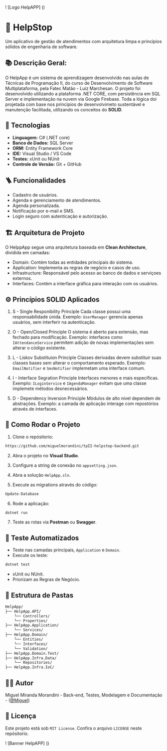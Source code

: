 ! [Logo HelpAPP] ()

# 🔎 HelpStop
Um aplicativo de gestão de atendimentos com arquitetura limpa e princípios sólidos de engenharia de software.

## 📚 Descrição Geral:
O HelpApp é um sistema de aprendizagem desenvolvido nas aulas de Técnicas de Programação II, do curso de Desenvolvimento de Software Multiplataforma, pela Fatec Matão - Luiz Marchesan. O projeto foi desenvolvido utilizando a plataforma .NET CORE, com persistência em SQL Server e implementação na nuvem via Google Firebase. Toda a lógica doi projetada com base nos princípios de desenvolvimeto sustentável e manutenção facilitada, utilizando os conceitos do **SOLID**.

## 🧩 Tecnologias
- **Linguagem:** C# (.NET core)
- **Banco de Dados:** SQL Server
- **ORM:** Entity Framework Core
- **IDE:** Visual Studio / VS Code
- **Testes:** xUnit ou NUnit
- **Controle de Versão:** Git + GitHub

## 🪜 Funcionalidades
 - Cadastro de usuários.
 - Agenda e gerenciamento de atendimentos.
 - Agenda personalizada.
 - Notificação por e-mail e SMS.
 - Login seguro com autenticação e autorização.

 ## 🏗️ Arquitetura de Projeto
 O HelppApp segue uma arquitetura baseada em **Clean Architecture**, dividida em camadas:
 - Domain: Contém todas as entidades principais do sistema.
 - Application: Implementa as regras de negócio e casos de uso.
 - Infrastructure: Responsável pelo acesso ao banco de dados e serviçoes externos.
 - Interfaces: Contém a interface gráfica para interação com os usuários.

## ⚙️ Princípios SOLID Aplicados
1. S - Single Responibility Principle
Cada classe possui uma responsabilidade únida. Exemplo: `UserManager` gerencia apenas usuários, sem interferir na autenticação.

2. O - Open/Closed Principle
O sistema é aberto para extensão, mas fechado para modificação. Exemplo: interfaces como `IAttendanceService` permitem adição de novas implementações sem alterar o código existente.

3. L - Liskov Substituion Principle
Classes derivadas devem substituir suas classes bases sem alterar o comportamento esperado. Exemplo: `EmailNotifier` e `SmsNotifier` implemetam uma interface comum.

4. I - Interface Segration Principle
Interfaces menores e mais específicas. Exemplo: `ILoginService` e `IAgendaManager` evitam que uma classe implemete métodos desnecessários.

5. D - Dependency Inversion Principle
Módulos de alto nível dependem de abstrações. Exemplo: a camada de aplicação interage com repostórios através de interfaces.

## 🔧 Como Rodar o Projeto
1. Clone o repósitorio: 
```bash
https://github.com/miguelmorandini/tpII-helpstop-backend.git
```

2. Abra o projeto no **Visual Studio**.

3. Configure a string de conexão no `appsetting.json`.

4. Abra a solução `HelpApp.sln`.

5. Execute as migrations através do código: 
```bash
Update-Database
```

6. Rode a aplicação:
```bash
dotnet run
```

7. Teste as rotas via **Postman** ou **Swagger**.

## 🧪 Teste Automatizados
- Teste nas camadas principais, `Application` e `Domain`.
- Execute os teste: 
```bash
dotnet test
```
- xUnit ou NUnit.
- Priorizam as Regras de Negócio.

## 📂 Estrutura de Pastas
```bash
HelpApp/
├── HelpApp.API/
    └── Controllers/
    └── Properties/
├── HelpApp.Application/
    └── Services/
├── HelpApp.Domain/
    └── Entities/
    └── Interfaces/
    └── Validation/
├── HelpApp.Domain.Test/
├── HelpApp.Infra.Data/
    └── Repositories/
├── HelpApp.Infra.IoC/
```

## 👨‍💻 Autor
Miguel Miranda Morandini - Back-end, Testes, Modelagem e Documentação -  ([@Miguel](https://github.com/miguelmorandini))

## 📜 Licença
Este projeto está sob `MIT License`. Confira o arquivo `LICENSE` neste repósitorio.

! [Banner HelpAPP] ()